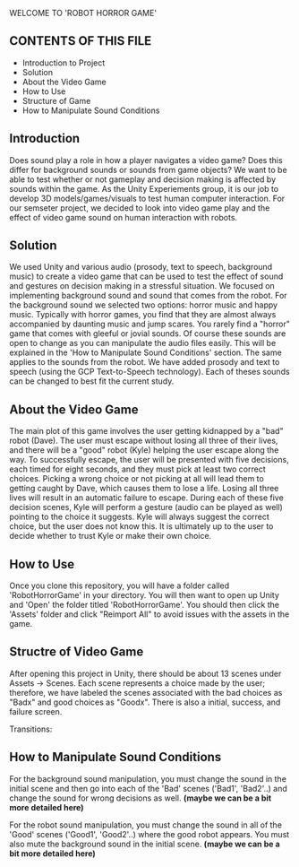 WELCOME TO 'ROBOT HORROR GAME'

CONTENTS OF THIS FILE
---------------------

 - Introduction to Project
 - Solution
 - About the Video Game
 - How to Use
 - Structure of Game
 - How to Manipulate Sound Conditions

 

Introduction
------------
Does sound play a role in how a player navigates a video game? Does this differ for background sounds or sounds from game objects?
We want to be able to test whether or not gameplay and decision making is affected by sounds within the game. As the Unity Experiements group, it is our job to develop 3D models/games/visuals to test human computer interaction. For our semseter project, we decided to look into video game play and the effect of video game sound on human interaction with robots.



Solution
--------
We used Unity and various audio (prosody, text to speech, background music) to create a video game that can be used to test 
the effect of sound and gestures on decision making in a stressful situation. We focused on implementing background sound and sound that comes from the robot. For the background sound we selected two options: horror music and happy music. Typically with horror games, you find that they are almost always accompanied by daunting music and jump scares. You rarely find a "horror" game that comes with gleeful or jovial sounds. Of course these sounds are open to change as you can manipulate the audio files easily. This will be explained in the 'How to Manipulate Sound Conditions' section. The same applies to the sounds from the robot. We have added prosody and text to speech (using the GCP Text-to-Speech technology). Each of theses sounds can be changed to best fit the current study.


About the Video Game
--------------------
The main plot of this game involves the user getting kidnapped by a "bad" robot (Dave). The user must escape without losing all three of their lives, and there will be a "good" robot (Kyle) helping the user escape along the way. To successfully escape, the user will be presented with five decisions, each timed for eight seconds, and they must pick at least two correct choices. Picking a wrong choice or not picking at all will lead them to getting caught by Dave, which causes them to lose a life. Losing all three lives will result in an automatic failure to escape. During each of these five decision scenes, Kyle will perform a gesture (audio can be played as well) pointing to the choice it suggests. Kyle will always suggest the correct choice, but the user does not know this. It is ultimately up to the user to decide whether to trust Kyle or make their own choice. 

How to Use
-----------
Once you clone this repository, you will have a folder called 'RobotHorrorGame' in your directory. You will then want to open up Unity and 'Open' the folder titled 'RobotHorrorGame'. You should then click the 'Assets' folder and click "Reimport All" to avoid issues with the assets in the game. 

Structre of Video Game
----------------------
After opening this project in Unity, there should be about 13 scenes under Assets -> Scenes. Each scene represents a choice made by the user; therefore, we have labeled the scenes associated with the bad choices as "Badx" and good choices as "Goodx". There is also a initial, success, and failure screen. 

Transitions: 


How to Manipulate Sound Conditions
----------------------------------
For the background sound manipulation, you must change the sound in the initial scene and then go into each of the 'Bad' scenes ('Bad1', 'Bad2'..) and change the sound for wrong decisions as well. **(maybe we can be a bit more detailed here)**

For the robot sound manipulation, you must change the sound in all of the 'Good' scenes ('Good1', 'Good2'..) where the good robot appears. You must also mute the background sound in the initial scene. **(maybe we can be a bit more detailed here)**






